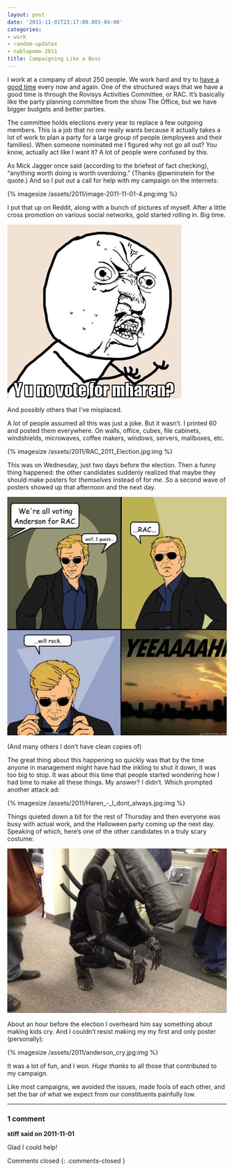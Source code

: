 ```yaml
---
layout: post
date: '2011-11-01T23:17:00.001-04:00'
categories:
- work
- random-updates
- nablopomo-2011
title: Campaigning Like a Boss
---
```


I work at a company of about 250 people. We work hard and try to [have a good time](http://www.rovisys.com/about/just_for_fun.aspx) every now and again. One of the structured ways that we have a good time is through the Rovisys Activities Committee, or RAC. It’s basically like the party planning committee from the show The Office, but we have bigger budgets and better parties. 

The committee holds elections every year to replace a few outgoing members. This is a job that no one really wants because it actually takes a lot of work to plan a party for a large group of people (employees and their families). When someone nominated me I figured why not go all out? You know, actually act like I want it? A lot of people were confused by this.

As Mick Jagger once said (according to the briefest of fact checking), “anything worth doing is worth overdoing.” (Thanks @pwninstein for the quote.) And so I put out a call for help with my campaign on the internets:

{% imagesize /assets/2011/image-2011-11-01-4.png:img %}

I put that up on Reddit, along with a bunch of pictures of myself. After a little cross promotion on various social networks, gold started rolling in. Big time.  

![](/assets/2011/whyyouno.jpg)    

And possibly others that I’ve misplaced. 

A lot of people assumed all this was just a joke. But it wasn’t. I printed 60 and posted them everywhere. On walls, office, cubes, file cabinets, windshields, microwaves, coffee makers, windows, servers, mailboxes, etc.

{% imagesize /assets/2011/RAC_2011_Election.jpg:img %}

This was on Wednesday, just two days before the election. Then a funny thing happened: the other candidates suddenly realized that maybe they should make posters for *themselves* instead of for *me*. So a second wave of posters showed up that afternoon and the next day.  

![](/assets/2011/CSI_Miami.jpg)  

(And many others I don’t have clean copies of)

The great thing about this happening so quickly was that by the time anyone in management might have had the inkling to shut it down, it was too big to stop. It was about this time that people started wondering how I had time to make all these things. My answer? I didn’t. Which prompted another attack ad:  

{% imagesize /assets/2011/Haren_-_I_dont_always.jpg:img %}

Things quieted down a bit for the rest of Thursday and then everyone was busy with actual work, and the Halloween party coming up the next day. Speaking of which, here’s one of the other candidates in a truly scary costume:  

![](/assets/2011/IMG_0329.JPG)    

About an hour before the election I overheard him say something about making kids cry. And I couldn’t resist making my my first and only poster (personally):  

{% imagesize /assets/2011/anderson_cry.jpg:img %}

It was a lot of fun, and I won. *Huge thanks* to all those that contributed to my campaign. 

Like most campaigns, we avoided the issues, made fools of each other, and set the bar of what we expect from our constituents painfully low.

---

### 1 comment

**stiff said on 2011-11-01**

Glad I could help!

Comments closed
{: .comments-closed }